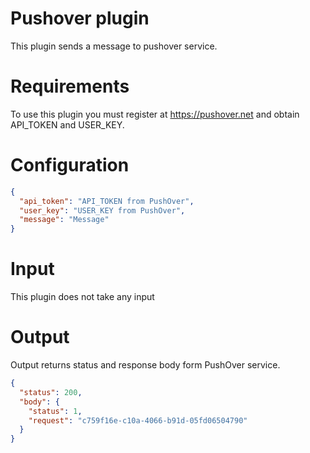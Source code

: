 # Pushover plugin

This plugin sends a message to pushover service.

# Requirements

To use this plugin you must register at https://pushover.net and obtain API_TOKEN and USER_KEY.

# Configuration

```json
{
  "api_token": "API_TOKEN from PushOver",
  "user_key": "USER_KEY from PushOver",
  "message": "Message"
}
```

# Input

This plugin does not take any input

# Output

Output returns status and response body form PushOver service. 

```json
{
  "status": 200,
  "body": {
    "status": 1,
    "request": "c759f16e-c10a-4066-b91d-05fd06504790"
  }
}
```
